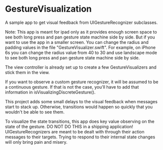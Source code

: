 # GestureVisualization

A sample app to get visual feedback from UIGestureRecognizer subclasses.

Note: This app is meant for ipad only as it provides enough screen space to see both long press and pan gesture state machine side by side. But if you want to use the app in a smaller screen. You can change the radius and padding values in the file "GestureVisualizer.swift". For example, on iPhone 6s you can change the radius value from 40 to 30 and use landscape mode to see both long press and pan gesture state machine side by side.

The view controller is already set up to create a few GestureVisualizers and stick them in the view.

If you want to observe a custom gesture recognizer, it will be assumed to be a continuous gesture.  If that is not the case, you'll have to add that information in isVisualizingDiscreteGesture().

This project adds some small delays to the visual feedback when messages start to stack up.  Otherwise, transitions would happen so quickly that you wouldn't be able to see them.

To visualize the state transitions, this app does key value observing on the state of the gesture.  DO NOT DO THIS in a shipping application!  UIGestureRecognizers are meant to be dealt with through their action messages to their targets.  Trying to respond to their internal state changes will only bring pain and misery.

